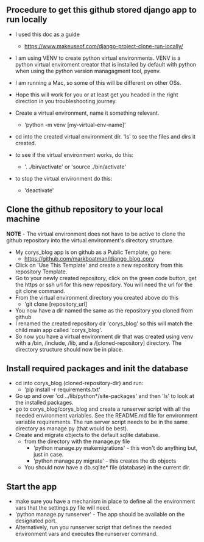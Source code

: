 ## Procedure to get this github stored django app to run locally
- I used this doc as a guide
  - https://www.makeuseof.com/django-project-clone-run-locally/
- I am using VENV to create python virtual environments. VENV is a python virtual enviroment creator that is installed by default with python when using the python version managagment tool, pyenv. 
- I am running a Mac, so some of this will be different on other OSs.
- Hope this will work for you or at least get you headed in the right direction in you troubleshooting journey.

- Create a virtual environment, name it something relevant.
  - 'python -m venv [my-virtual-env-name]'
- cd into the created virtual environment dir. 'ls' to see the files and dirs it created.
- to see if the virtual environment works, do this: 
  - '. ./bin/activate' or 'source ./bin/activate'
- to stop the virtual environment do this:
  - 'deactivate'

## Clone the github repository to your local machine
**NOTE** - The virtual environment does not have to be active to clone the github repository into the virtual environment's directory structure.
- My corys_blog app is on github as a Public Template, go here:
  - https://github.com/markboatman/django_blog_cory
- Click on 'Use This Template' and create a new repository from this repository Template.
- Go to your newly created repository, click on the green code button, get the https or ssh url for this new repository. You will need the url for the git clone command.
- From the virtual environment directory you created above do this
  - 'git clone [repository_url]
- You now have a dir named the same as the repository you cloned from github
- I renamed the created repository dir 'corys_blog' so this will match the child main app called 'corys_blog'.
- So now you have a virtual environment dir that was created using venv with  a /bin, /include, /lib, and a /[cloned-repository] directory. The directory structure should now be in place.

## Install required packages and init the database
- cd into corys_blog (cloned-repository-dir) and run:
  - 'pip install -r requirements.txt'
- Go up and over 'cd ../lib/python*/site-packages' and then 'ls' to look at the installed packages.
- go to corys_blog/corys_blog and create a runserver script with all the needed environment variables. See the README.md file for environment variable requirements. The run server script needs to be in the same directory as manage.py (that would be best). 
- Create and migrate objects to the default sqlite database.
  - from the directory with the manage.py file
    - 'python manage.py makemigrations' - this won't do anything but, just in case.
    - 'python manage.py migrate' - this creates the db objects
  - You should now have a db.sqlite* file (database) in the current dir.

## Start the app
- make sure you have a mechanism in place to define all the environment vars that the settings.py file will need.
- 'python manage.py runserver' - The app should be available on the designated port.
- Alternatively, run you runserver script that defines the needed environment vars and executes the runserver command.



